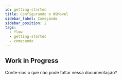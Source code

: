 ```yaml
---
id: getting-started
title: Configurando o HSMovel
sidebar_label: Começando
sidebar_position: 2
tags:
  - flow
  - getting-started
  - comecando
---
```


## Work in Progress

Conte-nos o que não pode faltar nessa documentação?
